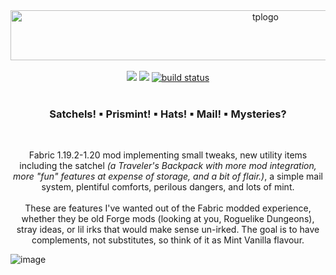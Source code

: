 <div align="center">
  <a href="https://github.com/pocketrice/TinyPrismatics">
      <img src="https://github.com/PocketRice/TinyPrismatics/assets/79682953/a835c7dc-f4e2-4f96-8ad0-b526d230d3b7" alt="tplogo" height=80 width=800>
  </a>
</div><br>
  <div align="center">
<a href="https://github.com/pocketrice/TinyPrismatics/graphs/contributors" alt="Contributors">
        <img src="https://img.shields.io/github/contributors/pocketrice/TinyPrismatics" /></a>
<a href="https://github.com/pocketrice/GamblersDelight/pulse" alt="Activity">
        <img src="https://img.shields.io/github/commit-activity/m/pocketrice/TinyPrismatics" /></a>
    <a href="https://circleci.com/gh/pocketrice/TinyPrismatics/tree/master">
        <img src="https://img.shields.io/circleci/project/github/pocketrice/TinyPrismatics/master" alt="build status"></a>
</div>

<br>
<h3 align="center">Satchels! ▪ Prismint! ▪ Hats! ▪ Mail! ▪ Mysteries?</h3><br>
<p align="center">Fabric 1.19.2-1.20 mod implementing small tweaks, new utility items including the satchel <em>(a Traveler's Backpack with more mod integration, more "fun" features at expense of storage, and a bit of flair.)</em>, a simple mail system, plentiful comforts, perilous dangers, and lots of mint.<br><br>These are features I've wanted out of the Fabric modded experience, whether they be old Forge mods (looking at you, Roguelike Dungeons), stray ideas, or lil irks that would make sense un-irked. The goal is to have complements, not substitutes, so think of it as Mint Vanilla flavour.</p>

![image](https://github.com/PocketRice/TinyPrismatics/assets/79682953/b155da17-5865-4a5a-93ec-a6e4cd585b1b)

